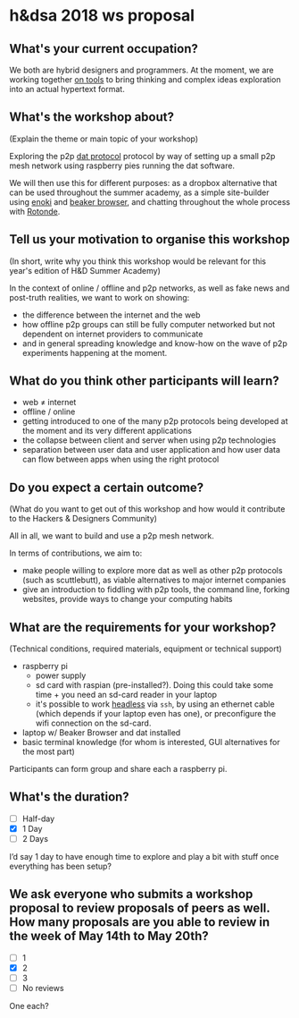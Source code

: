 # h&dsa 2018 ws proposal

## What's your current occupation?

We both are hybrid designers and programmers. At the moment, we are working together [on tools](https://github.com/nonlinear-thinkering-group) to bring thinking and complex ideas exploration into an actual hypertext format.

## What's the workshop about? 

(Explain the theme or main topic of your workshop)

Exploring the p2p [dat protocol](https://datproject.org/) protocol by way of setting up a small p2p mesh network using raspberry pies running the dat software.

We will then use this for different purposes: as a dropbox alternative that can be used throughout the summer academy, as a simple site-builder using [enoki](https://enoki.site) and [beaker browser](https://beakerbrowser.com/), and chatting throughout the whole process with [Rotonde](https://louis.center/p2p-social-networking/).

## Tell us your motivation to organise this workshop 

(In short, write why you think this workshop would be relevant for this year's edition of H&D Summer Academy)

In the context of online / offline and p2p networks, as well as fake news and post-truth realities, we want to work on showing: 

- the difference between the internet and the web
- how offline p2p groups can still be fully computer networked but not dependent on internet providers to communicate
- and in general spreading knowledge and know-how on the wave of p2p experiments happening at the moment.

## What do you think other participants will learn?

- web ≠ internet
- offline / online
- getting introduced to one of the many p2p protocols being developed at the moment and its very different applications
- the collapse between client and server when using p2p technologies
- separation between user data and user application and how user data can flow between apps when using the right protocol

## Do you expect a certain outcome? 

(What do you want to get out of this workshop and how would it contribute to the Hackers & Designers Community)

All in all, we want to build and use a p2p mesh network.

In terms of contributions, we aim to: 

- make people willing to explore more dat as well as other p2p protocols (such as scuttlebutt), as viable alternatives to major internet companies
- give an introduction to fiddling with p2p tools, the command line, forking websites, provide ways to change your computing habits

## What are the requirements for your workshop?

(Technical conditions, required materials, equipment or technical support)

- raspberry pi
  - power supply
  - sd card with raspian (pre-installed?). Doing this could take some time + you need an sd-card reader in your laptop
  - it's possible to work [headless](https://howtoraspberrypi.com/how-to-raspberry-pi-headless-setup/) via `ssh`, by using an ethernet cable (which depends if your laptop even has one), or preconfigure the wifi connection on the sd-card.
- laptop w/ Beaker Browser and dat installed
- basic terminal knowledge (for whom is interested, GUI alternatives for the most part)

Participants can form group and share each a raspberry pi.

## What's the duration?

- [ ] Half-day
- [x] 1 Day
- [ ] 2 Days

I’d say 1 day to have enough time to explore and play a bit with stuff once everything has been setup?

## We ask everyone who submits a workshop proposal to review proposals of peers as well. How many proposals are you able to review in the week of May 14th to May 20th?

- [ ] 1
- [x] 2
- [ ] 3
- [ ] No reviews

One each?
